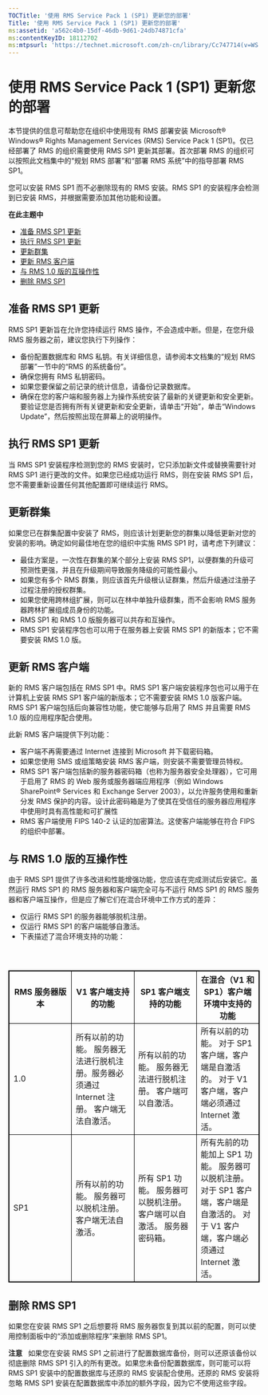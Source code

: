 ```yaml
---
TOCTitle: '使用 RMS Service Pack 1 (SP1) 更新您的部署'
Title: '使用 RMS Service Pack 1 (SP1) 更新您的部署'
ms:assetid: 'a562c4b0-15df-46db-9d61-24db74871cfa'
ms:contentKeyID: 18112702
ms:mtpsurl: 'https://technet.microsoft.com/zh-cn/library/Cc747714(v=WS.10)'
---
```


使用 RMS Service Pack 1 (SP1) 更新您的部署
==========================================

本节提供的信息可帮助您在组织中使用现有 RMS 部署安装 Microsoft® Windows® Rights Management Services (RMS) Service Pack 1 (SP1)。仅已经部署了 RMS 的组织需要使用 RMS SP1 更新其部署。首次部署 RMS 的组织可以按照此文档集中的“规划 RMS 部署”和“部署 RMS 系统”中的指导部署 RMS SP1。

您可以安装 RMS SP1 而不必删除现有的 RMS 安装。RMS SP1 的安装程序会检测到已安装 RMS，并根据需要添加其他功能和设置。

**在此主题中**

-   [准备 RMS SP1 更新](#bkmk_1)
-   [执行 RMS SP1 更新](#bkmk_2)
-   [更新群集](#bkmk_3)
-   [更新 RMS 客户端](#bkmk_4)
-   [与 RMS 1.0 版的互操作性](#bkmk_5)
-   [删除 RMS SP1](#bkmk_6)

 
准备 RMS SP1 更新
-----------------

RMS SP1 更新旨在允许您持续运行 RMS 操作，不会造成中断。但是，在您升级 RMS 服务器之前，建议您执行下列操作：

-   备份配置数据库和 RMS 私钥。有关详细信息，请参阅本文档集的“规划 RMS 部署”一节中的“RMS 的系统备份”。
-   确保您拥有 RMS 私钥密码。
-   如果您要保留之前记录的统计信息，请备份记录数据库。
-   确保在您的客户端和服务器上为操作系统安装了最新的关键更新和安全更新。要验证您是否拥有所有关键更新和安全更新，请单击“开始”，单击“Windows Update”，然后按照出现在屏幕上的说明操作。

 
执行 RMS SP1 更新
-----------------

当 RMS SP1 安装程序检测到您的 RMS 安装时，它只添加新文件或替换需要针对 RMS SP1 进行更改的文件。如果您已经成功运行 RMS，则在安装 RMS SP1 后，您不需要重新设置任何其他配置即可继续运行 RMS。

 
更新群集
--------

如果您已在群集配置中安装了 RMS，则应该计划更新您的群集以降低更新对您的安装的影响。确定如何最佳地在您的组织中实施 RMS SP1 时，请考虑下列建议：

-   最佳方案是，一次性在群集的某个部分上安装 RMS SP1，以便群集的升级可预测性更强，并且在升级期间导致服务降级的可能性最小。
-   如果您有多个 RMS 群集，则应该首先升级根认证群集，然后升级通过注册子过程注册的授权群集。
-   如果您使用跨林组扩展，则可以在林中单独升级群集，而不会影响 RMS 服务器跨林扩展组成员身份的功能。
-   RMS SP1 和 RMS 1.0 版服务器可以共存和互操作。
-   RMS SP1 安装程序包也可以用于在服务器上安装 RMS SP1 的新版本；它不需要安装 RMS 1.0 版。

 
更新 RMS 客户端
---------------

新的 RMS 客户端包括在 RMS SP1 中。RMS SP1 客户端安装程序包也可以用于在计算机上安装 RMS SP1 客户端的新版本；它不需要安装 RMS 1.0 版客户端。RMS SP1 客户端包括后向兼容性功能，使它能够与启用了 RMS 并且需要 RMS 1.0 版的应用程序配合使用。

此新 RMS 客户端提供下列功能：

-   客户端不再需要通过 Internet 连接到 Microsoft 并下载密码箱。
-   如果您使用 SMS 或组策略安装 RMS 客户端，则安装不需要管理员特权。
-   RMS SP1 客户端包括新的服务器密码箱（也称为服务器安全处理器），它可用于启用了 RMS 的 Web 服务或服务器端应用程序（例如 Windows SharePoint® Services 和 Exchange Server 2003），以允许服务使用和重新分发 RMS 保护的内容。设计此密码箱是为了使其在受信任的服务器应用程序中使用时具有高性能和可扩展性
-   RMS 客户端使用 FIPS 140-2 认证的加密算法。这使客户端能够在符合 FIPS 的组织中部署。

 
与 RMS 1.0 版的互操作性
-----------------------

由于 RMS SP1 提供了许多改进和性能增强功能，您应该在完成测试后安装它。虽然运行 RMS SP1 的 RMS 服务器和客户端完全可与不运行 RMS SP1 的 RMS 服务器和客户端互操作，但是应了解它们在混合环境中工作方式的差异：

-   仅运行 RMS SP1 的服务器能够脱机注册。
-   仅运行 RMS SP1 的客户端能够自激活。
-   下表描述了混合环境支持的功能：

###  

 
<p></p>

<table style="border:1px solid black;">
<colgroup>
<col width="25%" />
<col width="25%" />
<col width="25%" />
<col width="25%" />
</colgroup>
<thead>
<tr class="header">
<th style="border:1px solid black;" >RMS 服务器版本</th>
<th style="border:1px solid black;" >V1 客户端支持的功能</th>
<th style="border:1px solid black;" >SP1 客户端支持的功能</th>
<th style="border:1px solid black;" >在混合（V1 和 SP1）客户端环境中支持的功能</th>
</tr>
</thead>
<tbody>
<tr class="odd">
<td style="border:1px solid black;">1.0</td>
<td style="border:1px solid black;">所有以前的功能。
服务器无法进行脱机注册。服务器必须通过 Internet 注册。
客户端无法自激活。</td>
<td style="border:1px solid black;">所有以前的功能。
服务器无法进行脱机注册。
客户端可以自激活。</td>
<td style="border:1px solid black;">所有以前的功能。
对于 SP1 客户端，客户端是自激活的。
对于 V1 客户端，客户端必须通过 Internet 激活。</td>
</tr>
<tr class="even">
<td style="border:1px solid black;">SP1</td>
<td style="border:1px solid black;">所有以前的功能。
服务器可以脱机注册。
客户端无法自激活。</td>
<td style="border:1px solid black;">所有 SP1 功能。
服务器可以脱机注册。
客户端可以自激活。
服务器密码箱。</td>
<td style="border:1px solid black;">所有先前的功能加上 SP1 功能。
服务器可以脱机注册。
对于 SP1 客户端，客户端是自激活的。
对于 V1 客户端，客户端必须通过 Internet 激活。</td>
</tr>
</tbody>
</table>

<p></p>

 

 
删除 RMS SP1
------------

如果您在安装 RMS SP1 之后想要将 RMS 服务器恢复到其以前的配置，则可以使用控制面板中的“添加或删除程序”来删除 RMS SP1。

**注意**   如果您在安装 RMS SP1 之前进行了配置数据库备份，则可以还原该备份以彻底删除 RMS SP1 引入的所有更改。如果您未备份配置数据库，则可能可以将 RMS SP1 安装中的配置数据库与还原的 RMS 安装配合使用。还原的 RMS 安装将忽略 RMS SP1 安装在配置数据库中添加的额外字段，因为它不使用这些字段。
